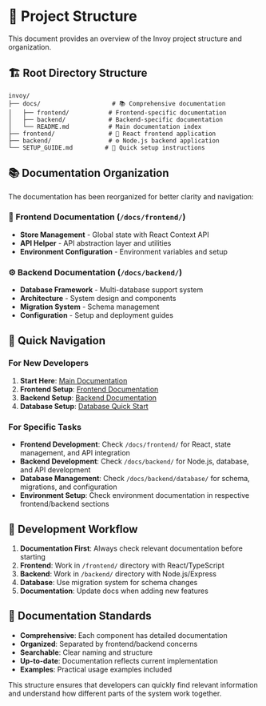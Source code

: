 # 📁 Project Structure

This document provides an overview of the Invoy project structure and organization.

## 🏗️ Root Directory Structure

```
invoy/
├── docs/                    # 📚 Comprehensive documentation
│   ├── frontend/           # Frontend-specific documentation
│   ├── backend/            # Backend-specific documentation
│   └── README.md           # Main documentation index
├── frontend/               # 🎨 React frontend application
├── backend/                # ⚙️ Node.js backend application
└── SETUP_GUIDE.md         # 🚀 Quick setup instructions
```

## 📚 Documentation Organization

The documentation has been reorganized for better clarity and navigation:

### 🎨 Frontend Documentation (`/docs/frontend/`)
- **Store Management** - Global state with React Context API
- **API Helper** - API abstraction layer and utilities  
- **Environment Configuration** - Environment variables and setup

### ⚙️ Backend Documentation (`/docs/backend/`)
- **Database Framework** - Multi-database support system
- **Architecture** - System design and components
- **Migration System** - Schema management
- **Configuration** - Setup and deployment guides

## 🎯 Quick Navigation

### For New Developers
1. **Start Here**: [Main Documentation](./docs/README.md)
2. **Frontend Setup**: [Frontend Documentation](./docs/frontend/README.md)
3. **Backend Setup**: [Backend Documentation](./docs/backend/README.md)
4. **Database Setup**: [Database Quick Start](./docs/backend/database/quick-start.md)

### For Specific Tasks
- **Frontend Development**: Check `/docs/frontend/` for React, state management, and API integration
- **Backend Development**: Check `/docs/backend/` for Node.js, database, and API development
- **Database Management**: Check `/docs/backend/database/` for schema, migrations, and configuration
- **Environment Setup**: Check environment documentation in respective frontend/backend sections

## 🔧 Development Workflow

1. **Documentation First**: Always check relevant documentation before starting
2. **Frontend**: Work in `/frontend/` directory with React/TypeScript
3. **Backend**: Work in `/backend/` directory with Node.js/Express
4. **Database**: Use migration system for schema changes
5. **Documentation**: Update docs when adding new features

## 📖 Documentation Standards

- **Comprehensive**: Each component has detailed documentation
- **Organized**: Separated by frontend/backend concerns
- **Searchable**: Clear naming and structure
- **Up-to-date**: Documentation reflects current implementation
- **Examples**: Practical usage examples included

This structure ensures that developers can quickly find relevant information and understand how different parts of the system work together.

